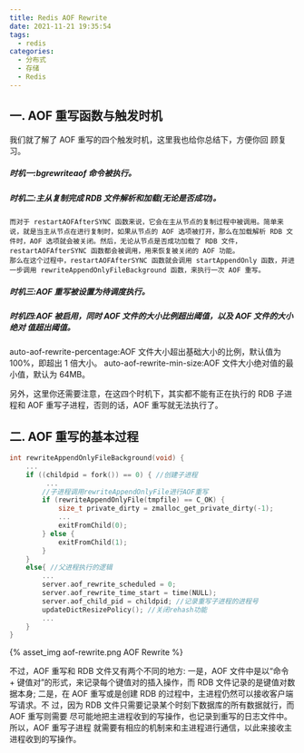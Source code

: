 ```yaml
---
title: Redis AOF Rewrite
date: 2021-11-21 19:35:54
tags:
  - redis
categories: 
  - 分布式
  - 存储
  - Redis  
---
```


<p hidden></p>
<!-- more -->


## 一.   AOF 重写函数与触发时机
我们就了解了 AOF 重写的四个触发时机，这里我也给你总结下，方便你回 顾复习。
##### 时机一:bgrewriteaof 命令被执行。
##### 时机二:主从复制完成 RDB 文件解析和加载(无论是否成功)。
    而对于 restartAOFAfterSYNC 函数来说，它会在主从节点的复制过程中被调用。简单来 说，就是当主从节点在进行复制时，如果从节点的 AOF 选项被打开，那么在加载解析 RDB 文件时，AOF 选项就会被关闭。然后，无论从节点是否成功加载了 RDB 文件， restartAOFAfterSYNC 函数都会被调用，用来恢复被关闭的 AOF 功能。
    那么在这个过程中，restartAOFAfterSYNC 函数就会调用 startAppendOnly 函数，并进 一步调用 rewriteAppendOnlyFileBackground 函数，来执行一次 AOF 重写。
##### 时机三:AOF 重写被设置为待调度执行。
##### 时机四:AOF 被启用，同时 AOF 文件的大小比例超出阈值，以及 AOF 文件的大小绝对 值超出阈值。
auto-aof-rewrite-percentage:AOF 文件大小超出基础大小的比例，默认值为 100%，即超出 1 倍大小。
auto-aof-rewrite-min-size:AOF 文件大小绝对值的最小值，默认为 64MB。

另外，这里你还需要注意，在这四个时机下，其实都不能有正在执行的 RDB 子进程和 AOF 重写子进程，否则的话，AOF 重写就无法执行了。


## 二.  AOF 重写的基本过程

```c
int rewriteAppendOnlyFileBackground(void) {
    ...
	if ((childpid = fork()) == 0) { //创建子进程 
         ...
		//子进程调用rewriteAppendOnlyFile进行AOF重写
		if (rewriteAppendOnlyFile(tmpfile) == C_OK) {
            size_t private_dirty = zmalloc_get_private_dirty(-1);
            ...
            exitFromChild(0);
        } else {
            exitFromChild(1);
		} 
	}
	else{ //父进程执行的逻辑 
        ...
		server.aof_rewrite_scheduled = 0; 
		server.aof_rewrite_time_start = time(NULL); 
		server.aof_child_pid = childpid; //记录重写子进程的进程号 
		updateDictResizePolicy(); //关闭rehash功能
        ... 
    }
}
```


{% asset_img  aof-rewrite.png  AOF Rewrite %}


不过，AOF 重写和 RDB 文件又有两个不同的地方:
一是，AOF 文件中是以“命令 + 键值对”的形式，来记录每个键值对的插入操作，而 RDB 文件记录的是键值对数据本身;
二是，在 AOF 重写或是创建 RDB 的过程中，主进程仍然可以接收客户端写请求。不 过，因为 RDB 文件只需要记录某个时刻下数据库的所有数据就行，而 AOF 重写则需要 尽可能地把主进程收到的写操作，也记录到重写的日志文件中。所以，AOF 重写子进程 就需要有相应的机制来和主进程进行通信，以此来接收主进程收到的写操作。

